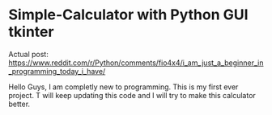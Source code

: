# Simple-Calculator with Python GUI tkinter
Actual post: https://www.reddit.com/r/Python/comments/fio4x4/i_am_just_a_beginner_in_programming_today_i_have/

Hello Guys,
I am completly new to programming. This is my first ever project. T will keep updating this code and I will try to make this calculator better.
